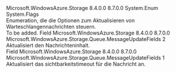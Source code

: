 <Type Name="MessageUpdateFields" FullName="Microsoft.WindowsAzure.Storage.Queue.MessageUpdateFields">
  <TypeSignature Language="C#" Value="public enum MessageUpdateFields" />
  <TypeSignature Language="ILAsm" Value=".class public auto ansi sealed MessageUpdateFields extends System.Enum" />
  <TypeSignature Language="DocId" Value="T:Microsoft.WindowsAzure.Storage.Queue.MessageUpdateFields" />
  <TypeSignature Language="VB.NET" Value="Public Enum MessageUpdateFields" />
  <TypeSignature Language="F#" Value="type MessageUpdateFields = " />
  <AssemblyInfo>
    <AssemblyName>Microsoft.WindowsAzure.Storage</AssemblyName>
    <AssemblyVersion>8.4.0.0</AssemblyVersion>
    <AssemblyVersion>8.7.0.0</AssemblyVersion>
  </AssemblyInfo>
  <Base>
    <BaseTypeName>System.Enum</BaseTypeName>
  </Base>
  <Attributes>
    <Attribute>
      <AttributeName>System.Flags</AttributeName>
    </Attribute>
  </Attributes>
  <Docs>
    <summary>
            Enumeration, die die Optionen zum Aktualisieren von Warteschlangennachrichten steuern.
            </summary>
    <remarks>To be added.</remarks>
  </Docs>
  <Members>
    <Member MemberName="Content">
      <MemberSignature Language="C#" Value="Content" />
      <MemberSignature Language="ILAsm" Value=".field public static literal valuetype Microsoft.WindowsAzure.Storage.Queue.MessageUpdateFields Content = int32(2)" />
      <MemberSignature Language="DocId" Value="F:Microsoft.WindowsAzure.Storage.Queue.MessageUpdateFields.Content" />
      <MemberSignature Language="VB.NET" Value="Content" />
      <MemberSignature Language="F#" Value="Content = 2" Usage="Microsoft.WindowsAzure.Storage.Queue.MessageUpdateFields.Content" />
      <MemberType>Field</MemberType>
      <AssemblyInfo>
        <AssemblyName>Microsoft.WindowsAzure.Storage</AssemblyName>
        <AssemblyVersion>8.4.0.0</AssemblyVersion>
        <AssemblyVersion>8.7.0.0</AssemblyVersion>
      </AssemblyInfo>
      <ReturnValue>
        <ReturnType>Microsoft.WindowsAzure.Storage.Queue.MessageUpdateFields</ReturnType>
      </ReturnValue>
      <MemberValue>2</MemberValue>
      <Docs>
        <summary>
            Aktualisiert den Nachrichteninhalt.
            </summary>
      </Docs>
    </Member>
    <Member MemberName="Visibility">
      <MemberSignature Language="C#" Value="Visibility" />
      <MemberSignature Language="ILAsm" Value=".field public static literal valuetype Microsoft.WindowsAzure.Storage.Queue.MessageUpdateFields Visibility = int32(1)" />
      <MemberSignature Language="DocId" Value="F:Microsoft.WindowsAzure.Storage.Queue.MessageUpdateFields.Visibility" />
      <MemberSignature Language="VB.NET" Value="Visibility" />
      <MemberSignature Language="F#" Value="Visibility = 1" Usage="Microsoft.WindowsAzure.Storage.Queue.MessageUpdateFields.Visibility" />
      <MemberType>Field</MemberType>
      <AssemblyInfo>
        <AssemblyName>Microsoft.WindowsAzure.Storage</AssemblyName>
        <AssemblyVersion>8.4.0.0</AssemblyVersion>
        <AssemblyVersion>8.7.0.0</AssemblyVersion>
      </AssemblyInfo>
      <ReturnValue>
        <ReturnType>Microsoft.WindowsAzure.Storage.Queue.MessageUpdateFields</ReturnType>
      </ReturnValue>
      <MemberValue>1</MemberValue>
      <Docs>
        <summary>
            Aktualisiert das sichtbarkeitstimeout für die Nachricht an.
            </summary>
      </Docs>
    </Member>
  </Members>
</Type>